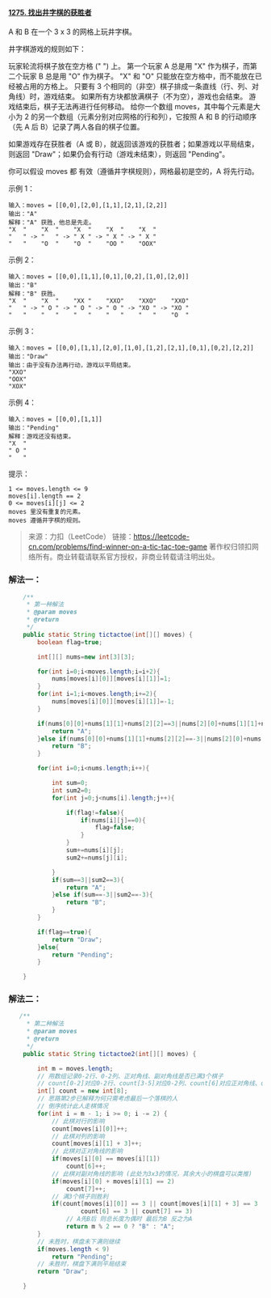 #### [1275. 找出井字棋的获胜者](https://leetcode-cn.com/problems/find-winner-on-a-tic-tac-toe-game/)

A 和 B 在一个 3 x 3 的网格上玩井字棋。

井字棋游戏的规则如下：

玩家轮流将棋子放在空方格 (" ") 上。
第一个玩家 A 总是用 "X" 作为棋子，而第二个玩家 B 总是用 "O" 作为棋子。
"X" 和 "O" 只能放在空方格中，而不能放在已经被占用的方格上。
只要有 3 个相同的（非空）棋子排成一条直线（行、列、对角线）时，游戏结束。
如果所有方块都放满棋子（不为空），游戏也会结束。
游戏结束后，棋子无法再进行任何移动。
给你一个数组 moves，其中每个元素是大小为 2 的另一个数组（元素分别对应网格的行和列），它按照 A 和 B 的行动顺序（先 A 后 B）记录了两人各自的棋子位置。

如果游戏存在获胜者（A 或 B），就返回该游戏的获胜者；如果游戏以平局结束，则返回 "Draw"；如果仍会有行动（游戏未结束），则返回 "Pending"。

你可以假设 moves 都 有效（遵循井字棋规则），网格最初是空的，A 将先行动。

 

示例 1：

```
输入：moves = [[0,0],[2,0],[1,1],[2,1],[2,2]]
输出："A"
解释："A" 获胜，他总是先走。
"X  "    "X  "    "X  "    "X  "    "X  "
"   " -> "   " -> " X " -> " X " -> " X "
"   "    "O  "    "O  "    "OO "    "OOX"
```


示例 2：

```
输入：moves = [[0,0],[1,1],[0,1],[0,2],[1,0],[2,0]]
输出："B"
解释："B" 获胜。
"X  "    "X  "    "XX "    "XXO"    "XXO"    "XXO"
"   " -> " O " -> " O " -> " O " -> "XO " -> "XO " 
"   "    "   "    "   "    "   "    "   "    "O  "
```


示例 3：

```
输入：moves = [[0,0],[1,1],[2,0],[1,0],[1,2],[2,1],[0,1],[0,2],[2,2]]
输出："Draw"
输出：由于没有办法再行动，游戏以平局结束。
"XXO"
"OOX"
"XOX"
```


示例 4：

```
输入：moves = [[0,0],[1,1]]
输出："Pending"
解释：游戏还没有结束。
"X  "
" O "
"   "
```


提示：

```
1 <= moves.length <= 9
moves[i].length == 2
0 <= moves[i][j] <= 2
moves 里没有重复的元素。
moves 遵循井字棋的规则。
```

> 来源：力扣（LeetCode）
> 链接：https://leetcode-cn.com/problems/find-winner-on-a-tic-tac-toe-game
> 著作权归领扣网络所有。商业转载请联系官方授权，非商业转载请注明出处。





### 解法一：

```java
    /**
     * 第一种解法
     * @param moves
     * @return
     */
    public static String tictactoe(int[][] moves) {
        boolean flag=true;

        int[][] nums=new int[3][3];

        for(int i=0;i<moves.length;i=i+2){
            nums[moves[i][0]][moves[i][1]]=1;
        }
        for(int i=1;i<moves.length;i+=2){
            nums[moves[i][0]][moves[i][1]]=-1;
        }

        if(nums[0][0]+nums[1][1]+nums[2][2]==3||nums[2][0]+nums[1][1]+nums[0][2]==3){
            return "A";
        }else if(nums[0][0]+nums[1][1]+nums[2][2]==-3||nums[2][0]+nums[1][1]+nums[0][2]==-3){
            return "B";
        }

        for(int i=0;i<nums.length;i++){

            int sum=0;
            int sum2=0;
            for(int j=0;j<nums[i].length;j++){

                if(flag!=false){
                    if(nums[i][j]==0){
                        flag=false;
                    }
                }
                sum+=nums[i][j];
                sum2+=nums[j][i];

            }
            if(sum==3||sum2==3){
                return "A";
            }else if(sum==-3||sum2==-3){
                return "B";
            }
        }

        if(flag==true){
            return "Draw";
        }else{
            return "Pending";
        }

    }
```



### 解法二：

```java
   /**
     * 第二种解法
     * @param moves
     * @return
     */
    public static String tictactoe2(int[][] moves) {

        int m = moves.length;
        // 用数组记录0-2行、0-2列、正对角线、副对角线是否已满3个棋子
        // count[0-2]对应0-2行、count[3-5]对应0-2列、count[6]对应正对角线、count[7]对应副对角线
        int[] count = new int[8];
        // 思路第2步已解释为何只需考虑最后一个落棋的人
        // 倒序统计此人走棋情况
        for(int i = m - 1; i >= 0; i -= 2) {
            // 此棋对行的影响
            count[moves[i][0]]++;
            // 此棋对列的影响
            count[moves[i][1] + 3]++;
            // 此棋对正对角线的影响
            if(moves[i][0] == moves[i][1])
                count[6]++;
            // 此棋对副对角线的影响 (此处为3x3的情况，其余大小的棋盘可以类推)
            if(moves[i][0] + moves[i][1] == 2)
                count[7]++;
            // 满3个棋子则胜利
            if(count[moves[i][0]] == 3 || count[moves[i][1] + 3] == 3 ||
                    count[6] == 3 || count[7] == 3)
                // A先B后 则总长度为偶时 最后为B 反之为A
                return m % 2 == 0 ? "B" : "A";
        }
        // 未胜时，棋盘未下满则继续
        if(moves.length < 9)
            return "Pending";
        // 未胜时，棋盘下满则平局结束
        return "Draw";

    }

```


